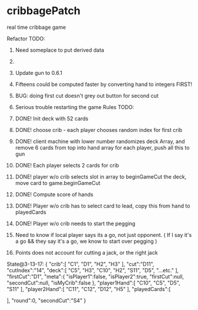 # cribbagePatch
real time cribbage game

Refactor TODO:
1. Need someplace to put derived data 
2. 
3. Update gun to 0.6.1
4. Fifteens could be computed faster by converting hand to integers FIRST! 
5. BUG: doing first cut doesn't grey out button for second cut
6. Serious trouble restarting the game
Rules TODO:

1. DONE! Init deck with 52 cards
2. DONE! choose crib - each player chooses random index for first crib
3. DONE! client machine with lower number randomizes deck Array, and 
remove 6 cards from top into hand array for each player, push all this to gun
5. DONE! Each player selects 2 cards for crib
6. DONE! player w/o crib selects slot in array to beginGameCut the deck, move card to game.beginGameCut
7. DONE! Compute score of hands
8. DONE! Player w/o crib has to select card to lead, copy this from hand to playedCards
9. DONE! Player w/o crib needs to start the pegging
10. Need to know if local player says its a go, not just opponent. ( If I say it's a go && they say it's a go, we know to start over pegging )
11. Points does not account for cutting a jack, or the right jack


State@3-13-17:
{
   "crib":[
      "C1",
      "D1",
      "H2",
      "H3"
   ],
   "cut":"D11",
   "cutIndex":"14",
   "deck":[
      "C5",
      "H3",
      "C10",
      "H2",
      "S11",
      "D5",
      "...etc."
   ],
   "firstCut":"D1",
   "meta":{
      "isPlayer1":false,
      "isPlayer2":true,
      "firstCut":null,
      "secondCut":null,
      "isMyCrib":false
   },
   "player1Hand":[
      "C10",
      "C5",
      "D5",
      "S11"
   ],
   "player2Hand":[
      "C11",
      "C12",
      "D12",
      "H5"
   ],
   "playedCards":[

   ],
   "round":0,
   "secondCut":"S4"
}